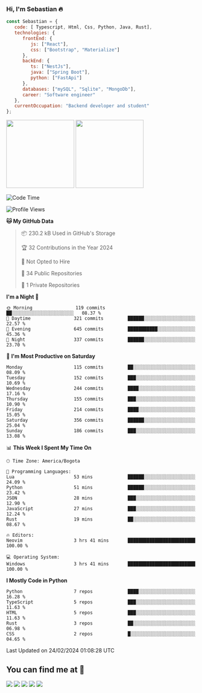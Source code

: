 ### Hi, I'm Sebastian :fire:

```js
const Sebastian = {
   code: [ Typescript, Html, Css, Python, Java, Rust],
   technologies: {
      frontEnd: {
         js: ["React"],
         css: ["Bootstrap", "Materialize"]
      },
      backEnd: {
         ts: ["NestJs"],
         java: ["Spring Boot"],
         python: ["FastApi"]
      },
      databases: ["mySQL", "Sqlite", "MongoDb"],
      career: "Software engineer"
   },
   currentOccupation: "Backend developer and student"
};
```
<div>
<img height=180em src="https://github-readme-stats.vercel.app/api?username=XantX&theme=gruvbox&show_icons=true"/>
<img height=180em src="https://github-readme-stats.vercel.app/api/top-langs/?username=XantX&layout=compact&theme=gruvbox"/>
</div>

<!--START_SECTION:waka-->
![Code Time](http://img.shields.io/badge/Code%20Time-37%20hrs%2025%20mins-blue)

![Profile Views](http://img.shields.io/badge/Profile%20Views-0-blue)

**🐱 My GitHub Data** 

> 📦 230.2 kB Used in GitHub's Storage 
 > 
> 🏆 32 Contributions in the Year 2024
 > 
> 🚫 Not Opted to Hire
 > 
> 📜 34 Public Repositories 
 > 
> 🔑 1 Private Repositories 
 > 
**I'm a Night 🦉** 

```text
🌞 Morning                119 commits         ██░░░░░░░░░░░░░░░░░░░░░░░   08.37 % 
🌆 Daytime                321 commits         ██████░░░░░░░░░░░░░░░░░░░   22.57 % 
🌃 Evening                645 commits         ███████████░░░░░░░░░░░░░░   45.36 % 
🌙 Night                  337 commits         ██████░░░░░░░░░░░░░░░░░░░   23.70 % 
```
📅 **I'm Most Productive on Saturday** 

```text
Monday                   115 commits         ██░░░░░░░░░░░░░░░░░░░░░░░   08.09 % 
Tuesday                  152 commits         ███░░░░░░░░░░░░░░░░░░░░░░   10.69 % 
Wednesday                244 commits         ████░░░░░░░░░░░░░░░░░░░░░   17.16 % 
Thursday                 155 commits         ███░░░░░░░░░░░░░░░░░░░░░░   10.90 % 
Friday                   214 commits         ████░░░░░░░░░░░░░░░░░░░░░   15.05 % 
Saturday                 356 commits         ██████░░░░░░░░░░░░░░░░░░░   25.04 % 
Sunday                   186 commits         ███░░░░░░░░░░░░░░░░░░░░░░   13.08 % 
```


📊 **This Week I Spent My Time On** 

```text
🕑︎ Time Zone: America/Bogota

💬 Programming Languages: 
Lua                      53 mins             ██████░░░░░░░░░░░░░░░░░░░   24.09 % 
Python                   51 mins             ██████░░░░░░░░░░░░░░░░░░░   23.42 % 
JSON                     28 mins             ███░░░░░░░░░░░░░░░░░░░░░░   12.90 % 
JavaScript               27 mins             ███░░░░░░░░░░░░░░░░░░░░░░   12.24 % 
Rust                     19 mins             ██░░░░░░░░░░░░░░░░░░░░░░░   08.67 % 

🔥 Editors: 
Neovim                   3 hrs 41 mins       █████████████████████████   100.00 % 

💻 Operating System: 
Windows                  3 hrs 41 mins       █████████████████████████   100.00 % 
```

**I Mostly Code in Python** 

```text
Python                   7 repos             ████░░░░░░░░░░░░░░░░░░░░░   16.28 % 
TypeScript               5 repos             ███░░░░░░░░░░░░░░░░░░░░░░   11.63 % 
HTML                     5 repos             ███░░░░░░░░░░░░░░░░░░░░░░   11.63 % 
Rust                     3 repos             ██░░░░░░░░░░░░░░░░░░░░░░░   06.98 % 
CSS                      2 repos             █░░░░░░░░░░░░░░░░░░░░░░░░   04.65 % 
```




 Last Updated on 24/02/2024 01:08:28 UTC
<!--END_SECTION:waka-->

## You can find me at :eyes:

<div> 
  <a href="https://www.instagram.com/zxantx" target="_blank"><img src="https://img.shields.io/badge/-Instagram-%23E4405F?style=for-the-badge&logo=instagram&logoColor=white" target="_blank"></a>
 	<a href="https://www.twitch.tv/xantxx" target="_blank"><img src="https://img.shields.io/badge/Twitch-9146FF?style=for-the-badge&logo=twitch&logoColor=white" target="_blank"></a>
  <a href = "mailto:sebastian.diaz.trabajo@gmail.com"><img src="https://img.shields.io/badge/-Gmail-%23333?style=for-the-badge&logo=gmail&logoColor=white" target="_blank"></a>
  <a href="https://www.linkedin.com/in/sebastian-diaz-torres/" target="_blank"><img src="https://img.shields.io/badge/-LinkedIn-%230077B5?style=for-the-badge&logo=linkedin&logoColor=white" target="_blank"></a> 
    <a href="https://sebastiandiazweb.com/" target="_blank"><img src="https://img.shields.io/badge/-web-%23333?style=for-the-badge&logo=google-chrome&logoColor=yellow" target="_blank"></a> 
  
</div>

